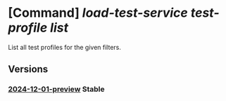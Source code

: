 # [Command] _load-test-service test-profile list_

List all test profiles for the given filters.

## Versions

### [2024-12-01-preview](/Resources/data-plane/microsoft.loadtestservice/L3Rlc3QtcHJvZmlsZXM=/2024-12-01-preview.xml) **Stable**

<!-- data-plane:microsoft.loadtestservice /test-profiles 2024-12-01-preview -->
